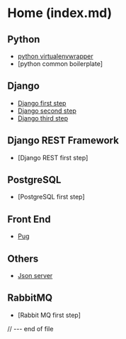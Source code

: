 # Home (index.md)

## Python 

- [python virtualenvwrapper](docs/1805-python-environment-first-step.md)
- [python common boilerplate]


## Django

- [Django first step](docs/1805-django-first-step.md)
- [Django second step](docs/1805-django-second-step.md)
- [Django third step](docs/1806-django-third-step.md)

## Django REST Framework

- [Django REST first step]

## PostgreSQL

- [PostgreSQL first step]

## Front End
- [Pug](docs/1806-pug-usage.md)

## Others

- [Json server](docs/1806-json-server-usage.md)

## RabbitMQ

- [Rabbit MQ first step]

// --- end of file
